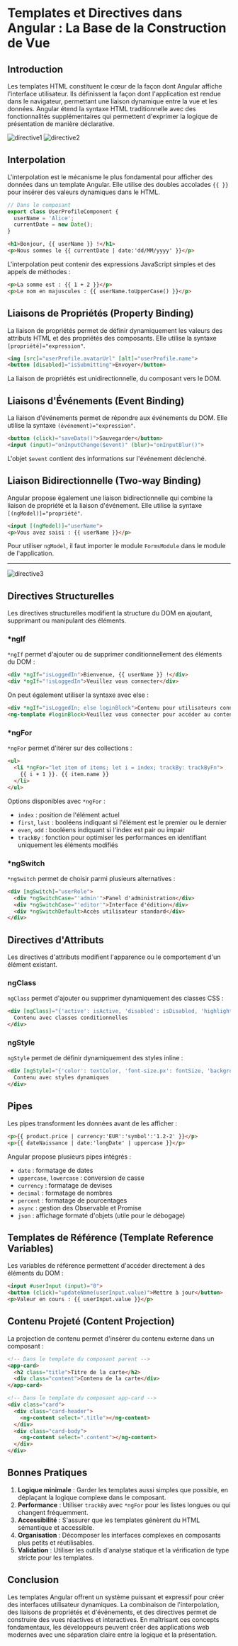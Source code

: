 # Templates et Directives dans Angular : La Base de la Construction de Vue



## Introduction

Les templates HTML constituent le cœur de la façon dont Angular affiche l'interface utilisateur. Ils définissent la façon dont l'application est rendue dans le navigateur, permettant une liaison dynamique entre la vue et les données. Angular étend la syntaxe HTML traditionnelle avec des fonctionnalités supplémentaires qui permettent d'exprimer la logique de présentation de manière déclarative.


![directive1](../images/directives-1.png)
![directive2](../images/directives-2.png)

## Interpolation

L'interpolation est le mécanisme le plus fondamental pour afficher des données dans un template Angular. Elle utilise des doubles accolades `{{ }}` pour insérer des valeurs dynamiques dans le HTML.

```typescript
// Dans le composant
export class UserProfileComponent {
  userName = 'Alice';
  currentDate = new Date();
}
```

```html
<h1>Bonjour, {{ userName }} !</h1>
<p>Nous sommes le {{ currentDate | date:'dd/MM/yyyy' }}</p>
```

L'interpolation peut contenir des expressions JavaScript simples et des appels de méthodes :

```html
<p>La somme est : {{ 1 + 2 }}</p>
<p>Le nom en majuscules : {{ userName.toUpperCase() }}</p>
```

## Liaisons de Propriétés (Property Binding)

La liaison de propriétés permet de définir dynamiquement les valeurs des attributs HTML et des propriétés des composants. Elle utilise la syntaxe `[propriété]="expression"`.

```html
<img [src]="userProfile.avatarUrl" [alt]="userProfile.name">
<button [disabled]="isSubmitting">Envoyer</button>
```

La liaison de propriétés est unidirectionnelle, du composant vers le DOM.

## Liaisons d'Événements (Event Binding)

La liaison d'événements permet de répondre aux événements du DOM. Elle utilise la syntaxe `(événement)="expression"`.

```html
<button (click)="saveData()">Sauvegarder</button>
<input (input)="onInputChange($event)" (blur)="onInputBlur()">
```

L'objet `$event` contient des informations sur l'événement déclenché.

## Liaison Bidirectionnelle (Two-way Binding)

Angular propose également une liaison bidirectionnelle qui combine la liaison de propriété et la liaison d'événement. Elle utilise la syntaxe `[(ngModel)]="propriété"`.

```html
<input [(ngModel)]="userName">
<p>Vous avez saisi : {{ userName }}</p>
```

Pour utiliser `ngModel`, il faut importer le module `FormsModule` dans le module de l'application.

---

![directive3](../images/directives-3.png)

## Directives Structurelles

Les directives structurelles modifient la structure du DOM en ajoutant, supprimant ou manipulant des éléments.

### *ngIf

`*ngIf` permet d'ajouter ou de supprimer conditionnellement des éléments du DOM :

```html
<div *ngIf="isLoggedIn">Bienvenue, {{ userName }} !</div>
<div *ngIf="!isLoggedIn">Veuillez vous connecter</div>
```

On peut également utiliser la syntaxe avec else :

```html
<div *ngIf="isLoggedIn; else loginBlock">Contenu pour utilisateurs connectés</div>
<ng-template #loginBlock>Veuillez vous connecter pour accéder au contenu</ng-template>
```

### *ngFor

`*ngFor` permet d'itérer sur des collections :

```html
<ul>
  <li *ngFor="let item of items; let i = index; trackBy: trackByFn">
    {{ i + 1 }}. {{ item.name }}
  </li>
</ul>
```

Options disponibles avec `*ngFor` :
- `index` : position de l'élément actuel
- `first`, `last` : booléens indiquant si l'élément est le premier ou le dernier
- `even`, `odd` : booléens indiquant si l'index est pair ou impair
- `trackBy` : fonction pour optimiser les performances en identifiant uniquement les éléments modifiés

### *ngSwitch

`*ngSwitch` permet de choisir parmi plusieurs alternatives :

```html
<div [ngSwitch]="userRole">
  <div *ngSwitchCase="'admin'">Panel d'administration</div>
  <div *ngSwitchCase="'editor'">Interface d'édition</div>
  <div *ngSwitchDefault>Accès utilisateur standard</div>
</div>
```

## Directives d'Attributs

Les directives d'attributs modifient l'apparence ou le comportement d'un élément existant.

### ngClass

`ngClass` permet d'ajouter ou supprimer dynamiquement des classes CSS :

```html
<div [ngClass]="{'active': isActive, 'disabled': isDisabled, 'highlight': isHighlighted}">
  Contenu avec classes conditionnelles
</div>
```

### ngStyle

`ngStyle` permet de définir dynamiquement des styles inline :

```html
<div [ngStyle]="{'color': textColor, 'font-size.px': fontSize, 'background-color': bgColor}">
  Contenu avec styles dynamiques
</div>
```

## Pipes

Les pipes transforment les données avant de les afficher :

```html
<p>{{ product.price | currency:'EUR':'symbol':'1.2-2' }}</p>
<p>{{ dateNaissance | date:'longDate' | uppercase }}</p>
```

Angular propose plusieurs pipes intégrés :
- `date` : formatage de dates
- `uppercase`, `lowercase` : conversion de casse
- `currency` : formatage de devises
- `decimal` : formatage de nombres
- `percent` : formatage de pourcentages
- `async` : gestion des Observable et Promise
- `json` : affichage formaté d'objets (utile pour le débogage)

## Templates de Référence (Template Reference Variables)

Les variables de référence permettent d'accéder directement à des éléments du DOM :

```html
<input #userInput (input)="0">
<button (click)="updateName(userInput.value)">Mettre à jour</button>
<p>Valeur en cours : {{ userInput.value }}</p>
```

## Contenu Projeté (Content Projection)

La projection de contenu permet d'insérer du contenu externe dans un composant :

```html
<!-- Dans le template du composant parent -->
<app-card>
  <h2 class="title">Titre de la carte</h2>
  <div class="content">Contenu de la carte</div>
</app-card>

<!-- Dans le template du composant app-card -->
<div class="card">
  <div class="card-header">
    <ng-content select=".title"></ng-content>
  </div>
  <div class="card-body">
    <ng-content select=".content"></ng-content>
  </div>
</div>
```

## Bonnes Pratiques

1. **Logique minimale** : Garder les templates aussi simples que possible, en déplaçant la logique complexe dans le composant.
2. **Performance** : Utiliser `trackBy` avec `*ngFor` pour les listes longues ou qui changent fréquemment.
3. **Accessibilité** : S'assurer que les templates génèrent du HTML sémantique et accessible.
4. **Organisation** : Décomposer les interfaces complexes en composants plus petits et réutilisables.
5. **Validation** : Utiliser les outils d'analyse statique et la vérification de type stricte pour les templates.

## Conclusion

Les templates Angular offrent un système puissant et expressif pour créer des interfaces utilisateur dynamiques. La combinaison de l'interpolation, des liaisons de propriétés et d'événements, et des directives permet de construire des vues réactives et interactives. En maîtrisant ces concepts fondamentaux, les développeurs peuvent créer des applications web modernes avec une séparation claire entre la logique et la présentation.

